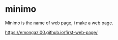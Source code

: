 # minimo
Minimo is the name of web page, i make a web page.

https://emongazi00.github.io/first-web-page/
